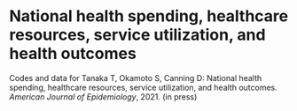 # National health spending, healthcare resources, service utilization, and health outcomes

Codes and data for Tanaka T, Okamoto S, Canning D: National health spending, healthcare resources, service utilization, and health outcomes. <i>American Journal of Epidemiology</i>, 2021. (in press)
